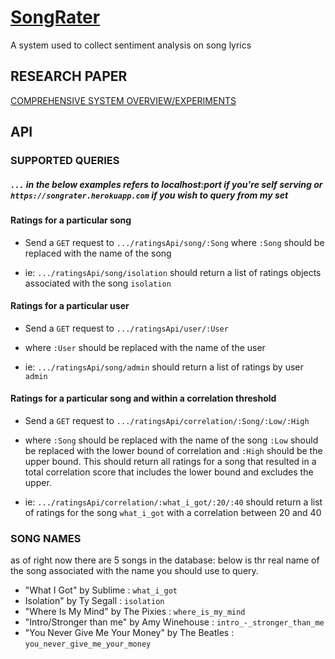 # [SongRater](https://songrater.herokuapp.com/)
A system used to collect sentiment analysis on song lyrics


## RESEARCH PAPER

[COMPREHENSIVE SYSTEM OVERVIEW/EXPERIMENTS]()

## API

### SUPPORTED QUERIES

##### `...` in the below examples refers to localhost:port if you're self serving or `https://songrater.herokuapp.com` if you wish to query from my set

#### Ratings for a particular song
* Send a `GET` request to `.../ratingsApi/song/:Song` where `:Song` should be replaced with the name of the song 

* ie: `.../ratingsApi/song/isolation` should return a list of ratings objects associated with the song `isolation`

#### Ratings for a particular user
* Send a `GET` request to `.../ratingsApi/user/:User` 

* where `:User` should be replaced with the name of the user

* ie: `.../ratingsApi/song/admin` should return a list of ratings by user `admin`

#### Ratings for a particular song and within a correlation threshold
* Send a `GET` request to `.../ratingsApi/correlation/:Song/:Low/:High` 

* where `:Song` should be replaced with the name of the song
`:Low` should be replaced with the lower bound of correlation and `:High` should be the upper bound. This should return all ratings for a song that resulted in a total correlation score that includes the lower bound and excludes the upper.

* ie: `.../ratingsApi/correlation/:what_i_got/:20/:40` should return a list of ratings for the song `what_i_got` with a correlation between 20 and 40 

### SONG NAMES
as of right now there are 5 songs in the database: below is thr real name of the song associated with the name you should use to query.
* "What I Got" by Sublime : `what_i_got`
* Isolation" by Ty Segall : `isolation`
* "Where Is My Mind" by The Pixies : `where_is_my_mind`
* "Intro/Stronger than me" by Amy Winehouse : `intro_-_stronger_than_me`
* "You Never Give Me Your Money" by The Beatles : `you_never_give_me_your_money`



